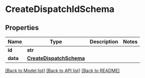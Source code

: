 # CreateDispatchIdSchema

## Properties
Name | Type | Description | Notes
------------ | ------------- | ------------- | -------------
**id** | **str** |  | 
**data** | [**CreateDispatchSchema**](CreateDispatchSchema.md) |  | 

[[Back to Model list]](../README.md#documentation-for-models) [[Back to API list]](../README.md#documentation-for-api-endpoints) [[Back to README]](../README.md)

